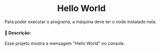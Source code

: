 <h1 align="center">Hello World</h1>

Para poder executar o programa, a máquina deve ter o node instalado nela.

#### :scroll: Descrição:

Esse projeto mostra a mensagem "Hello World" no console.
